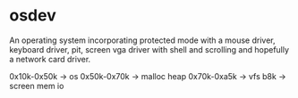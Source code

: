 # osdev

An operating system incorporating protected mode with a mouse driver, keyboard driver, pit, screen vga driver with shell and scrolling and hopefully a network card driver.

0x10k-0x50k -> os
0x50k-0x70k -> malloc heap
0x70k-0xa5k -> vfs
b8k -> screen mem io